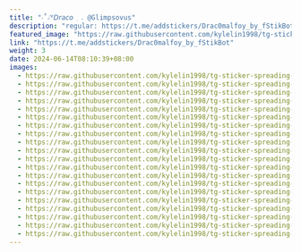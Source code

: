```yaml
---
title: "‧˚𝆹𝅥꒷𝘋𝘳𝘢𝘤𝘰 ִ 𝅄 @Glimpsovus"
description: "regular: https://t.me/addstickers/Drac0malfoy_by_fStikBot"
featured_image: "https://raw.githubusercontent.com/kylelin1998/tg-sticker-spreading-worldwide-images/main/img/20d3917b-a3ac-4986-a334-74de0c15c747.jpg"
link: "https://t.me/addstickers/Drac0malfoy_by_fStikBot"
weight: 3
date: 2024-06-14T08:10:39+08:00
images:
  - https://raw.githubusercontent.com/kylelin1998/tg-sticker-spreading-worldwide-images/main/img/20d3917b-a3ac-4986-a334-74de0c15c747.jpg
  - https://raw.githubusercontent.com/kylelin1998/tg-sticker-spreading-worldwide-images/main/img/e40e48f5-e675-46a6-bd73-995caf0d442b.jpg
  - https://raw.githubusercontent.com/kylelin1998/tg-sticker-spreading-worldwide-images/main/img/8e09e58c-0a66-4771-91b5-89f1c6fe4729.jpg
  - https://raw.githubusercontent.com/kylelin1998/tg-sticker-spreading-worldwide-images/main/img/2f071b4f-9a66-4571-8682-d4aa74d2462c.jpg
  - https://raw.githubusercontent.com/kylelin1998/tg-sticker-spreading-worldwide-images/main/img/03ae84e5-f23a-4772-a7d4-ebe750702bb4.jpg
  - https://raw.githubusercontent.com/kylelin1998/tg-sticker-spreading-worldwide-images/main/img/917da336-fdf4-4f1c-a9a8-42e4e270c057.jpg
  - https://raw.githubusercontent.com/kylelin1998/tg-sticker-spreading-worldwide-images/main/img/9142d22c-0f86-439c-8f53-a7cd63af31bd.jpg
  - https://raw.githubusercontent.com/kylelin1998/tg-sticker-spreading-worldwide-images/main/img/43096e3c-380c-4ec4-a5f0-612af878bb3a.jpg
  - https://raw.githubusercontent.com/kylelin1998/tg-sticker-spreading-worldwide-images/main/img/9d3bb1f0-c69c-426f-931d-fe9aa0618dd0.jpg
  - https://raw.githubusercontent.com/kylelin1998/tg-sticker-spreading-worldwide-images/main/img/36033796-54ac-41ca-9ca3-d6a139a2a673.jpg
  - https://raw.githubusercontent.com/kylelin1998/tg-sticker-spreading-worldwide-images/main/img/2c0f8541-ca4c-4388-9e51-17045fcf99bb.jpg
  - https://raw.githubusercontent.com/kylelin1998/tg-sticker-spreading-worldwide-images/main/img/8a56f10c-3873-4907-b48c-ba15ca37b8b4.jpg
  - https://raw.githubusercontent.com/kylelin1998/tg-sticker-spreading-worldwide-images/main/img/40f8ce26-079f-4a3f-ac97-e1c60a1277a8.jpg
  - https://raw.githubusercontent.com/kylelin1998/tg-sticker-spreading-worldwide-images/main/img/ac874c5b-ac33-46ab-a44f-edb97838320d.jpg
  - https://raw.githubusercontent.com/kylelin1998/tg-sticker-spreading-worldwide-images/main/img/8c4ba700-d35b-4766-a4c5-f65f4a4c8b6c.jpg
  - https://raw.githubusercontent.com/kylelin1998/tg-sticker-spreading-worldwide-images/main/img/817797a4-6bec-4d0b-9bf9-427942c30ae4.jpg
  - https://raw.githubusercontent.com/kylelin1998/tg-sticker-spreading-worldwide-images/main/img/99010efc-f60b-4033-8528-b38288c1562f.jpg
  - https://raw.githubusercontent.com/kylelin1998/tg-sticker-spreading-worldwide-images/main/img/d7731ad8-ce1c-4080-82c8-f7b18848e3ab.jpg
  - https://raw.githubusercontent.com/kylelin1998/tg-sticker-spreading-worldwide-images/main/img/bf44f6f5-aade-49a7-b76f-c235dfd8b84e.jpg
  - https://raw.githubusercontent.com/kylelin1998/tg-sticker-spreading-worldwide-images/main/img/700b5738-a26f-43a3-a5e6-a58c2fe7cf7a.jpg
---
```

